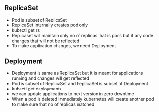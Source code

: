 
ReplicaSet
-------------
 - Pod is subset of ReplicaSet
 - ReplicaSet internally creates pod only
 - kubectl get rs
 - Replicaset will maintain only no of replicas that is pods but if any code changes that will not be reflected
 - To make application changes, we need Deployment

 Deployment
 ------------
  - Deployment is same as ReplicaSet but it is meant for applications running and changes will get reflected
  - Pod is subset of ReplicaSet and ReplicaSet is subset of Deployment
  - kubectl get deployments
  - we can update applications to next version in zero downtime
  - When a pod is deleted immediately kubernetes will create another pod to make sure that no of replicas matched